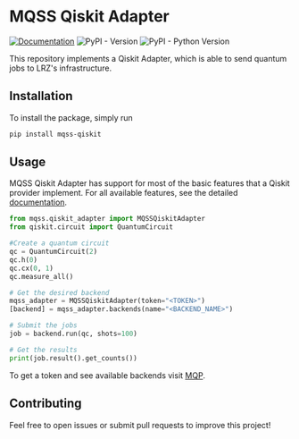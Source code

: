 # MQSS Qiskit Adapter

[![Documentation](https://img.shields.io/badge/Documentation-Read%20the%20Docs-blue)](https://munich-quantum-software-stack.github.io/MQSS-Interfaces/qiskit/index.html)
![PyPI - Version](https://img.shields.io/pypi/v/mqss-qiskit)
![PyPI - Python Version](https://img.shields.io/pypi/pyversions/mqss-qiskit)

This repository implements a Qiskit Adapter, which is able to send quantum jobs to LRZ's
infrastructure.

## Installation

To install the package, simply run

```bash
pip install mqss-qiskit
```

## Usage

MQSS Qiskit Adapter has support for most of the basic features that a Qiskit provider implement. For
all available features, see the detailed
[documentation](https://munich-quantum-software-stack.github.io/MQSS-Interfaces/qiskit/index.html).

```python
from mqss.qiskit_adapter import MQSSQiskitAdapter
from qiskit.circuit import QuantumCircuit

#Create a quantum circuit
qc = QuantumCircuit(2)
qc.h(0)
qc.cx(0, 1)
qc.measure_all()

# Get the desired backend
mqss_adapter = MQSSQiskitAdapter(token="<TOKEN>")
[backend] = mqss_adapter.backends(name="<BACKEND_NAME>")

# Submit the jobs
job = backend.run(qc, shots=100)

# Get the results
print(job.result().get_counts())

```

To get a token and see available backends visit [MQP](https://portal.quantum.lrz.de).

## Contributing

Feel free to open issues or submit pull requests to improve this project!
